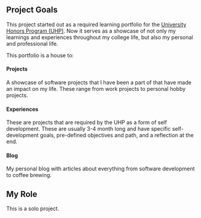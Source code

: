 ## Project Goals

This project started out as a required learning portfolio for the [University Honors Program (UHP)](https://www.uc.edu/campus-life/honors.html). Now it serves as a showcase of not only my learnings and experiences throughout my college life, but also my personal and professional life.

This portfolio is a house to:

#### Projects

A showcase of software projects that I have been a part of that have made an impact on my life. These range from work projects to personal hobby projects.

#### Experiences

These are projects that are required by the UHP as a form of self development. These are usually 3-4 month long and have specific self-development goals, pre-defined objectives and path, and a reflection at the end.

#### Blog

My personal blog with articles about everything from software development to coffee brewing.

## My Role

This is a solo project.
